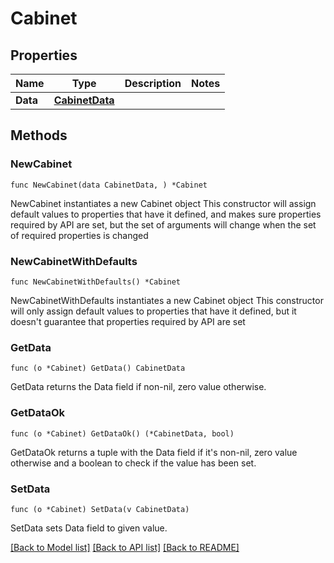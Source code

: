 # Cabinet

## Properties

Name | Type | Description | Notes
------------ | ------------- | ------------- | -------------
**Data** | [**CabinetData**](CabinetData.md) |  | 

## Methods

### NewCabinet

`func NewCabinet(data CabinetData, ) *Cabinet`

NewCabinet instantiates a new Cabinet object
This constructor will assign default values to properties that have it defined,
and makes sure properties required by API are set, but the set of arguments
will change when the set of required properties is changed

### NewCabinetWithDefaults

`func NewCabinetWithDefaults() *Cabinet`

NewCabinetWithDefaults instantiates a new Cabinet object
This constructor will only assign default values to properties that have it defined,
but it doesn't guarantee that properties required by API are set

### GetData

`func (o *Cabinet) GetData() CabinetData`

GetData returns the Data field if non-nil, zero value otherwise.

### GetDataOk

`func (o *Cabinet) GetDataOk() (*CabinetData, bool)`

GetDataOk returns a tuple with the Data field if it's non-nil, zero value otherwise
and a boolean to check if the value has been set.

### SetData

`func (o *Cabinet) SetData(v CabinetData)`

SetData sets Data field to given value.



[[Back to Model list]](../README.md#documentation-for-models) [[Back to API list]](../README.md#documentation-for-api-endpoints) [[Back to README]](../README.md)


